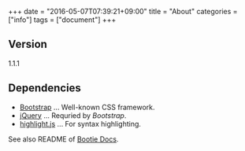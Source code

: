 +++
date = "2016-05-07T07:39:21+09:00"
title = "About"
categories = ["info"]
tags = ["document"]
+++

## Version

1.1.1

## Dependencies

* [Bootstrap](http://getbootstrap.com/) ... Well-known CSS framework.
* [jQuery](https://jquery.com/) ... Requried by _Bootstrap_.
* [highlight.js](https://highlightjs.org/) ... For syntax highlighting.

See also README of [Bootie Docs](https://github.com/key-amb/hugo-theme-bootie-docs).
